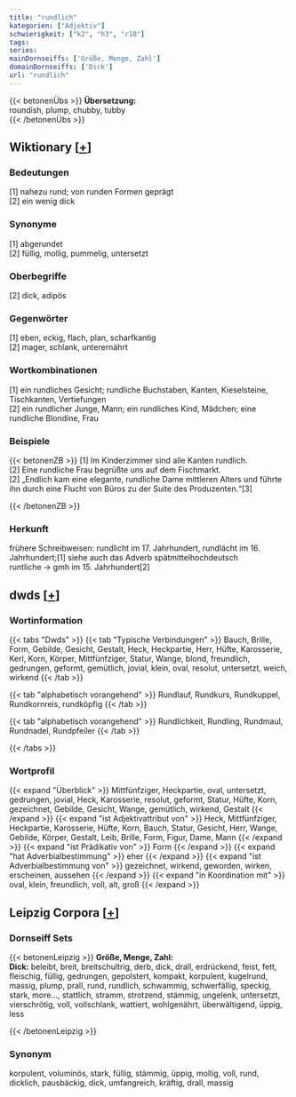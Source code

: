```yaml
---
title: "rundlich"
kategorien: ["Adjektiv"]
schwierigkeit: ["k2", "h3", "r18"]
tags:
series:
mainDornseiffs: ['Größe, Menge, Zahl']
domainDornseiffs: ['Dick']
url: "rundlich"
---
```


{{< betonenÜbs >}}
**Übersetzung:**  
roundish, plump, chubby, tubby  
{{< /betonenÜbs >}}

## Wiktionary [[+](https://de.wiktionary.org/wiki/rundlich)]

### Bedeutungen
[1] nahezu rund; von runden Formen geprägt  
[2] ein wenig dick  

### Synonyme
[1] abgerundet  
[2] füllig, mollig, pummelig, untersetzt  

### Oberbegriffe
[2] dick, adipös  

### Gegenwörter
[1] eben, eckig, flach, plan, scharfkantig  
[2] mager, schlank, unterernährt  

### Wortkombinationen
[1] ein rundliches Gesicht; rundliche Buchstaben, Kanten, Kieselsteine, Tischkanten, Vertiefungen  
[2] ein rundlicher Junge, Mann; ein rundliches Kind, Mädchen; eine rundliche Blondine, Frau  

### Beispiele
{{< betonenZB >}}
[1] Im Kinderzimmer sind alle Kanten rundlich.  
[2] Eine rundliche Frau begrüßte uns auf dem Fischmarkt.  
[2] „Endlich kam eine elegante, rundliche Dame mittleren Alters und führte ihn durch eine Flucht von Büros zu der Suite des Produzenten.“[3]  

{{< /betonenZB >}}
### Herkunft
frühere Schreibweisen: rundlicht im 17. Jahrhundert, rundlächt ím 16. Jahrhundert;[1] siehe auch das Adverb spätmittelhochdeutsch runtliche → gmh im 15. Jahrhundert[2]  



## dwds [[+](https://www.dwds.de/wb/rundlich)]

### Wortinformation
{{< tabs "Dwds" >}}
{{< tab "Typische Verbindungen" >}}
Bauch, Brille, Form, Gebilde, Gesicht, Gestalt, Heck, Heckpartie, Herr, Hüfte, Karosserie, Kerl, Korn, Körper, Mittfünfziger, Statur, Wange, blond, freundlich, gedrungen, geformt, gemütlich, jovial, klein, oval, resolut, untersetzt, weich, wirkend
{{< /tab >}}

{{< tab "alphabetisch vorangehend" >}}
Rundlauf, Rundkurs, Rundkuppel, Rundkornreis, rundköpfig
{{< /tab >}}

{{< tab "alphabetisch vorangehend" >}}
Rundlichkeit, Rundling, Rundmaul, Rundnadel, Rundpfeiler
{{< /tab >}}

{{< /tabs >}}

### Wortprofil
{{< expand "Überblick" >}} Mittfünfziger, Heckpartie, oval, untersetzt, gedrungen, jovial, Heck, Karosserie, resolut, geformt, Statur, Hüfte, Korn, gezeichnet, Gebilde, Gesicht, Wange, gemütlich, wirkend, Gestalt {{< /expand >}}
{{< expand "ist Adjektivattribut von" >}} Heck, Mittfünfziger, Heckpartie, Karosserie, Hüfte, Korn, Bauch, Statur, Gesicht, Herr, Wange, Gebilde, Körper, Gestalt, Leib, Brille, Form, Figur, Dame, Mann {{< /expand >}}
{{< expand "ist Prädikativ von" >}} Form {{< /expand >}}
{{< expand "hat Adverbialbestimmung" >}} eher {{< /expand >}}
{{< expand "ist Adverbialbestimmung von" >}} gezeichnet, wirkend, geworden, wirken, erscheinen, aussehen {{< /expand >}}
{{< expand "in Koordination mit" >}} oval, klein, freundlich, voll, alt, groß {{< /expand >}}

## Leipzig Corpora [[+](https://corpora.uni-leipzig.de/en/res?word=rundlich&corpusId=deu_newscrawl-public_2018)]

### Dornseiff Sets
{{< betonenLeipzig >}}
**Größe, Menge, Zahl:**  
**Dick:** beleibt, breit, breitschultrig, derb, dick, drall, erdrückend, feist, fett, fleischig, füllig, gedrungen, gepolstert, kompakt, korpulent, kugelrund, massig, plump, prall, rund, rundlich, schwammig, schwerfällig, speckig, stark, more..., stattlich, stramm, strotzend, stämmig, ungelenk, untersetzt, vierschrötig, voll, vollschlank, wattiert, wohlgenährt, überwältigend, üppig, less  

{{< /betonenLeipzig >}}

### Synonym
korpulent, voluminös, stark, füllig, stämmig, üppig, mollig, voll, rund, dicklich, pausbäckig, dick, umfangreich, kräftig, drall, massig


